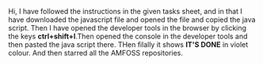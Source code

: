 Hi, I have followed the instructions in the given tasks sheet, and in that I have downloaded the javascript file and opened the file and copied the java script.
Then I have opened the developer tools in the browser by clicking the keys **ctrl+shift+I**.Then opened the console in the developer tools and then pasted the 
java script there. THen filally it shows **IT'S DONE** in violet colour. And then starred all the AMFOSS repositories.
